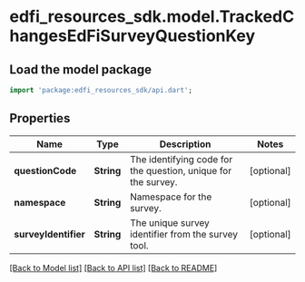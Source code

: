 # edfi_resources_sdk.model.TrackedChangesEdFiSurveyQuestionKey

## Load the model package
```dart
import 'package:edfi_resources_sdk/api.dart';
```

## Properties
Name | Type | Description | Notes
------------ | ------------- | ------------- | -------------
**questionCode** | **String** | The identifying code for the question, unique for the survey. | [optional] 
**namespace** | **String** | Namespace for the survey. | [optional] 
**surveyIdentifier** | **String** | The unique survey identifier from the survey tool. | [optional] 

[[Back to Model list]](../README.md#documentation-for-models) [[Back to API list]](../README.md#documentation-for-api-endpoints) [[Back to README]](../README.md)


